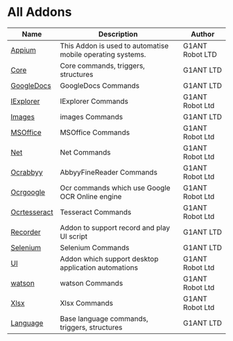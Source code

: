 # All Addons

| Name | Description | Author |
| ---- | ----------- | ----- |
| [Appium](../G1ANT.Addons/G1ANT.Addon.Appium/Addon.md) | This Addon is used to automatise mobile operating systems. | G1ANT Robot LTD |
| [Core](../G1ANT.Addons/G1ANT.Addon.Core/Addon.md) | Core commands, triggers, structures | G1ANT LTD |
| [GoogleDocs](../G1ANT.Addons/G1ANT.Addon.GoogleDocs/Addon.md) | GoogleDocs Commands | G1ANT LTD |
| [IExplorer](../G1ANT.Addons/G1ANT.Addon.IExplorer/Addon.md) | IExplorer Commands | G1ANT Robot Ltd |
| [Images](../G1ANT.Addons/G1ANT.Addon.Images/Addon.md) | images Commands | G1ANT LTD |
| [MSOffice](../G1ANT.Addons/G1ANT.Addon.MSOffice/Addon.md) | MSOffice Commands | G1ANT Robot Ltd |
| [Net](../G1ANT.Addons/G1ANT.Addon.Net/Addon.md) | Net Commands | G1ANT Robot Ltd |
| [Ocrabbyy](../G1ANT.Addons/G1ANT.Addon.Ocr.AbbyyFineReader/Addon.md) | AbbyyFineReader Commands | G1ANT Robot Ltd |
| [Ocrgoogle](../G1ANT.Addons/G1ANT.Addon.Ocr.Google/Addon.md) | Ocr commands which use Google OCR Online engine | G1ANT Robot Ltd |
| [Ocrtesseract](../G1ANT.Addons/G1ANT.Addon.Ocr.Tesseract/Addon.md) | Tesseract Commands | G1ANT Robot Ltd |
| [Recorder](../G1ANT.Addons/G1ANT.Addon.Recorder/Addon.md) | Addon to support record and play UI script | G1ANT LTD |
| [Selenium](../G1ANT.Addons/G1ANT.Addon.Selenium/Addon.md) | Selenium Commands | G1ANT LTD |
| [UI](../G1ANT.Addons/G1ANT.Addon.UI/Addon.md) | Addon which support desktop application automations | G1ANT Robot Ltd |
| [watson](../G1ANT.Addons/G1ANT.Addon.Watson/Addon.md) | watson Commands | G1ANT Robot Ltd |
| [Xlsx](../G1ANT.Addons/G1ANT.Addon.Xlsx/Addon.md) | Xlsx Commands | G1ANT Robot Ltd |
| [Language](../G1ANT.Addons/G1ANT.Language/Addon.md) | Base language commands, triggers, structures | G1ANT LTD |
